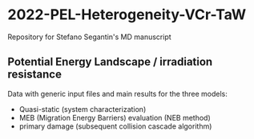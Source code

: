 # 2022-PEL-Heterogeneity-VCr-TaW
Repository for Stefano Segantin's MD manuscript


## Potential Energy Landscape / irradiation resistance
Data with generic input files and main results for the three models:
- Quasi-static (system characterization)
- MEB (Migration Energy Barriers) evaluation (NEB method)
- primary damage (subsequent collision cascade algorithm)
